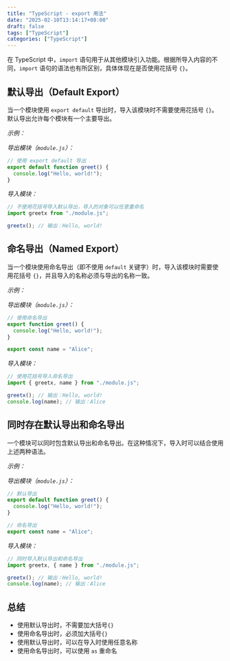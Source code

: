 ```yaml
---
title: "TypeScript - export 用法"
date: "2025-02-10T13:14:17+08:00"
draft: false
tags: ["TypeScript"]
categories: ["TypeScript"]
---
```


在 TypeScript 中，`import` 语句用于从其他模块引入功能。根据所导入内容的不同，`import` 语句的语法也有所区别，具体体现在是否使用花括号 `{}`。

## 默认导出（Default Export）

当一个模块使用 `export default` 导出时，导入该模块时不需要使用花括号 `{}`。默认导出允许每个模块有一个主要导出。

_示例：_

_导出模块（`module.js`）：_

```javascript
// 使用 export default 导出
export default function greet() {
  console.log("Hello, world!");
}
```

_导入模块：_

```javascript
// 不使用花括号导入默认导出，导入的对象可以任意重命名
import greetx from "./module.js";

greetx(); // 输出：Hello, world!
```

## 命名导出（Named Export）

当一个模块使用命名导出（即不使用 `default` 关键字）时，导入该模块时需要使用花括号 `{}`，并且导入的名称必须与导出的名称一致。

_示例：_

_导出模块（`module.js`）：_

```javascript
// 使用命名导出
export function greet() {
  console.log("Hello, world!");
}

export const name = "Alice";
```

_导入模块：_

```javascript
// 使用花括号导入命名导出
import { greetx, name } from "./module.js";

greetx(); // 输出：Hello, world!
console.log(name); // 输出：Alice
```

## 同时存在默认导出和命名导出

一个模块可以同时包含默认导出和命名导出。在这种情况下，导入时可以结合使用上述两种语法。

_示例：_

_导出模块（`module.js`）：_

```javascript
// 默认导出
export default function greet() {
  console.log("Hello, world!");
}

// 命名导出
export const name = "Alice";
```

_导入模块：_

```javascript
// 同时导入默认导出和命名导出
import greetx, { name } from "./module.js";

greetx(); // 输出：Hello, world!
console.log(name); // 输出：Alice
```

## 总结

- 使用默认导出时，不需要加大括号`{}`
- 使用命名导出时，必须加大括号`{}`
- 使用默认导出时，可以在导入时使用任意名称
- 使用命名导出时，可以使用 `as` 重命名
